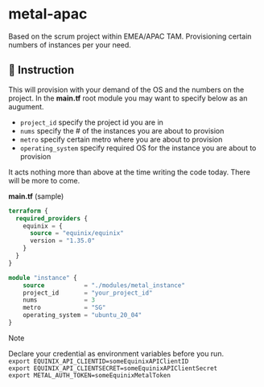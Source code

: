 # metal-apac

Based on the scrum project within EMEA/APAC TAM.   Provisioning certain numbers of instances per your need.

## :watermelon: Instruction

This will provision with your demand of the OS and the numbers on the project.
In the **main.tf** root module you may want to specify below as an augument.

- `project_id`       specify the project id you are in
- `nums`             specify the # of the instances you are about to provision
- `metro`            specify certain metro where you are about to provision
- `operating_system` specify required OS for the instance you are about to provision

It acts nothing more than above at the time writing the code today.   There will be more to come.

**main.tf** (sample)
```terraform
terraform {
  required_providers {
    equinix = {
      source = "equinix/equinix"
      version = "1.35.0"
    }
  }
}

module "instance" {
    source           = "./modules/metal_instance"
    project_id       = "your_project_id"
    nums             = 3
    metro            = "SG"
    operating_system = "ubuntu_20_04"
}
```  


>[!note]
>Declare your credential as environment variables before you run.  
>`export EQUINIX_API_CLIENTID=someEquinixAPIClientID`  
>`export EQUINIX_API_CLIENTSECRET=someEquinixAPIClientSecret`  
>`export METAL_AUTH_TOKEN=someEquinixMetalToken`
